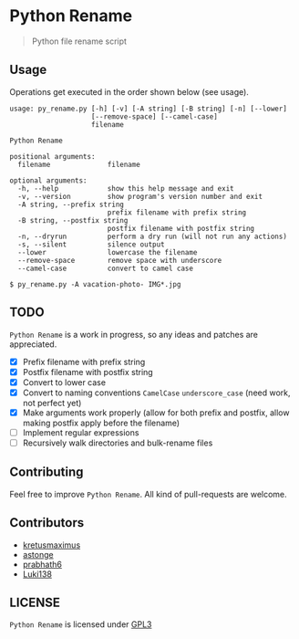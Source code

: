 # Python Rename

> Python file rename script

Usage
-----
Operations get executed in the order shown below (see usage).

```
usage: py_rename.py [-h] [-v] [-A string] [-B string] [-n] [--lower]
                    [--remove-space] [--camel-case]
                    filename

Python Rename

positional arguments:
  filename              filename

optional arguments:
  -h, --help            show this help message and exit
  -v, --version         show program's version number and exit
  -A string, --prefix string
                        prefix filename with prefix string
  -B string, --postfix string
                        postfix filename with postfix string
  -n, --dryrun          perform a dry run (will not run any actions)
  -s, --silent          silence output
  --lower               lowercase the filename
  --remove-space        remove space with underscore
  --camel-case          convert to camel case
```

`$ py_rename.py -A vacation-photo- IMG*.jpg`

TODO
----

`Python Rename` is a work in progress, so any ideas and patches are 
appreciated.

* [x] Prefix filename with prefix string
* [x] Postfix filename with postfix string
* [x] Convert to lower case
* [x] Convert to naming conventions `CamelCase` `underscore_case` (need work, not perfect yet)
* [x] Make arguments work properly (allow for both prefix and postfix, allow making postfix apply before the filename)
* [ ] Implement regular expressions
* [ ] Recursively walk directories and bulk-rename files

Contributing
------------

Feel free to improve `Python Rename`. All kind of pull-requests are welcome.

Contributors
------------

* [kretusmaximus](https://github.com/kretusmaximus)
* [astonge](https://github.com/astonge)
* [prabhath6](https://github.com/prabhath6)
* [Luki138](https://github.com/Luki138)

LICENSE
-------

`Python Rename` is licensed under 
[GPL3](https://github.com/nagracks/py_rename/blob/master/LICENSE)
